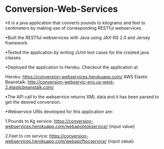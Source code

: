 # Conversion-Web-Services
•It is a java application that converts pounds to kilograms and feet to centimeters by making use of corresponding RESTful webservices.

•Built the RESTful webservices with Java using JAX-RS 2.0 and Jersey framework.

•Tested the application by writing JUnit test cases for the created java classes.

•Deployed the application to Heroku. Checkout the application at 

Heroku: https://conversion-webservices.herokuapp.com/
AWS Elastic Beanstalk: http://conversion-webservic-env.us-west-2.elasticbeanstalk.com/

•The API call to the webservice returns XML data and it has been parsed to get the desired conversion.

•Webservice URIs developed for this application are:
  
  1.Pounds to Kg service: https://conversion-webservices.herokuapp.com/webapi/ptokservice/ {input value}
  
  2.Feet to cm service: https://conversion-webservices.herokuapp.com/webapi/ftocservice/ {input value}
  

